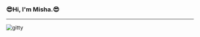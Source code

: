 ### :sunglasses:Hi, I'm Misha.:sunglasses: 
---
![gitty](https://user-images.githubusercontent.com/5713670/87202985-820dcb80-c2b6-11ea-9f56-7ec461c497c3.gif)


<!--
**mikeasta/mikeasta** is a ✨ _special_ ✨ repository because its `README.md` (this file) appears on your GitHub profile.

Here are some ideas to get you started:

- 🔭 I’m currently working on ...
- 🌱 I’m currently learning ...
- 👯 I’m looking to collaborate on ...
- 🤔 I’m looking for help with ...
- 💬 Ask me about ...
- 📫 How to reach me: ...
- 😄 Pronouns: ...
- ⚡ Fun fact: ...
-->
